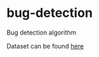 # bug-detection
Bug detection algorithm

Dataset can be found [here](https://www.kaggle.com/datasets/alexjercan/codenetpy)
